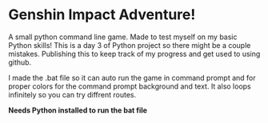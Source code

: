 
# Genshin Impact Adventure!

A small python command line game. Made to test myself on my basic Python skills!
This is a day 3 of Python project so there might be a couple mistakes. Publishing this to keep track of my progress and get used to using github.

I made the .bat file so it can auto run the game in command prompt and for proper colors for the command prompt background and text. It also loops infinitely so you can try diffrent routes. 

**Needs Python installed to run the bat file**

